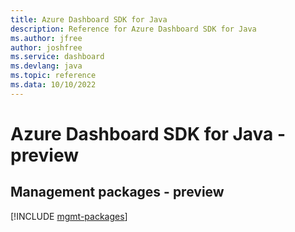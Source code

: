 ```yaml
---
title: Azure Dashboard SDK for Java
description: Reference for Azure Dashboard SDK for Java
ms.author: jfree
author: joshfree
ms.service: dashboard
ms.devlang: java
ms.topic: reference
ms.data: 10/10/2022
---
```

# Azure Dashboard SDK for Java - preview

## Management packages - preview
[!INCLUDE [mgmt-packages](dashboard-mgmt-index.md)]